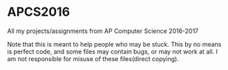 # APCS2016
All my projects/assignments from AP Computer Science 2016-2017

Note that this is meant to help people who may be stuck. This by no means is perfect code, and some files may contain bugs, or may not work at all. 
I am not responsible for misuse of these files(direct copying).
